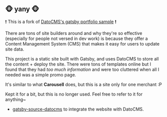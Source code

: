 ## :monkey_face: yany :monkey_face:

:exclamation: This is a fork of [DatoCMS's gatsby portfolio sample](https://github.com/datocms/gatsby-portfolio) :exclamation: 

There are tons of site builders around and why they're so effective (especially for people not versed in dev work) is because they offer a Content Management System (CMS) that makes it easy for users to update site data.

This project is a static site built with Gatsby, and uses DatoCMS to store all the content + deploy the site. There were tons of templates online but I found that they had *too much information* and were too cluttered when all I needed was a simple promo page. 

It's similar to what **Carousell** does, but this is a site only for one merchant :P

Kept it for a bit, but this is no longer used. Feel free to refer to it for anything~
- [gatsby-source-datocms](https://github.com/datocms/gatsby-source-datocms) to integrate the website with DatoCMS.
